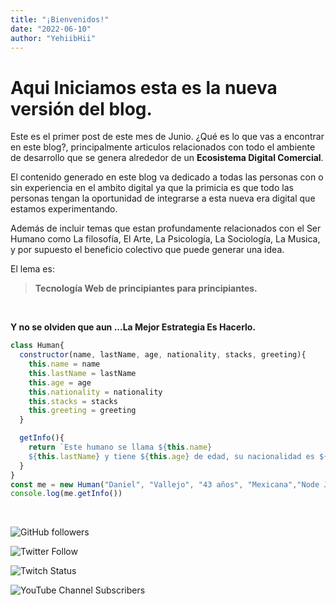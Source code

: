 ```yaml
---
title: "¡Bienvenidos!"
date: "2022-06-10"
author: "YehiibHii"
---
```


# Aqui Iniciamos esta es la nueva versión del blog.

Este es el primer post de este mes de Junio. ¿Qué es lo que vas a encontrar en este blog?, principalmente articulos relacionados con todo el ambiente de desarrollo que se genera alrededor de un **Ecosistema Digital Comercial**.

El contenido generado en este blog va dedicado a todas las personas con o sin experiencia en el ambito digital ya que la primicia es que todo las personas tengan la oportunidad de integrarse a esta nueva era digital que estamos experimentando.

Además de incluir temas que estan profundamente relacionados con el Ser Humano como La filosofía, El Arte, La Psicología, La Sociología, La Musica, y por supuesto el beneficio colectivo que puede generar una idea.

El lema es:

> **Tecnología Web de principiantes para principiantes.**


<br>


**Y no se olviden que aun ...La Mejor Estrategia Es Hacerlo.**


```js
class Human{
  constructor(name, lastName, age, nationality, stacks, greeting){
    this.name = name
    this.lastName = lastName
    this.age = age
    this.nationality = nationality
    this.stacks = stacks
    this.greeting = greeting
  }

  getInfo(){
    return `Este humano se llama ${this.name}
    ${this.lastName} y tiene ${this.age} de edad, su nacionalidad es ${this.nationality} y esta aprendiendo a programar en ${this.stacks}y te manda saludos ${this.greeting}`
  }
}
const me = new Human("Daniel", "Vallejo", "43 años", "Mexicana","Node Js y Javascript", "desde México")
console.log(me.getInfo())

```

<br>


![GitHub followers](https://img.shields.io/github/followers/DanyVeneno?style=social)

  ![Twitter Follow](https://img.shields.io/twitter/follow/venenodigital?style=social)

  ![Twitch Status](https://img.shields.io/twitch/status/yehiibhii?style=social)

  ![YouTube Channel Subscribers](https://img.shields.io/youtube/channel/subscribers/UC8UhdMAKJX56O2PY8kzBIlw?style=social)



























